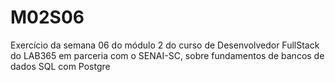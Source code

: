 # M02S06

Exercício da semana 06 do módulo 2 do curso de Desenvolvedor FullStack do LAB365 em parceria com o SENAI-SC, sobre fundamentos de bancos de dados SQL com Postgre

